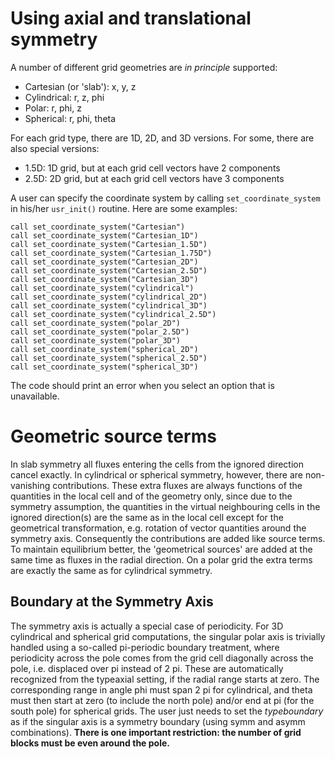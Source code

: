 # Using axial and translational symmetry

A number of different grid geometries are *in principle* supported:

* Cartesian (or 'slab'): x, y, z
* Cylindrical: r, z, phi
* Polar: r, phi, z
* Spherical: r, phi, theta

For each grid type, there are 1D, 2D, and 3D versions. For some, there are also
special versions:

* 1.5D: 1D grid, but at each grid cell vectors have 2 components
* 2.5D: 2D grid, but at each grid cell vectors have 3 components

A user can specify the coordinate system by calling `set_coordinate_system` in 
his/her `usr_init()` routine. Here are some examples:

    call set_coordinate_system("Cartesian")
    call set_coordinate_system("Cartesian_1D")
    call set_coordinate_system("Cartesian_1.5D")
    call set_coordinate_system("Cartesian_1.75D")
    call set_coordinate_system("Cartesian_2D")
    call set_coordinate_system("Cartesian_2.5D")
    call set_coordinate_system("Cartesian_3D")
    call set_coordinate_system("cylindrical")
    call set_coordinate_system("cylindrical_2D")
    call set_coordinate_system("cylindrical_3D")
    call set_coordinate_system("cylindrical_2.5D")
    call set_coordinate_system("polar_2D")
    call set_coordinate_system("polar_2.5D")
    call set_coordinate_system("polar_3D")
    call set_coordinate_system("spherical_2D")
    call set_coordinate_system("spherical_2.5D")
    call set_coordinate_system("spherical_3D")

The code should print an error when you select an option that is unavailable.

# Geometric source terms

In slab symmetry all fluxes entering the cells from the ignored direction cancel
exactly. In cylindrical or spherical symmetry, however, there are non- vanishing
contributions. These extra fluxes are always functions of the quantities in the
local cell and of the geometry only, since due to the symmetry assumption, the
quantities in the virtual neighbouring cells in the ignored direction(s) are the
same as in the local cell except for the geometrical transformation, e.g.
rotation of vector quantities around the symmetry axis. Consequently the
contributions are added like source terms. To maintain equilibrium better, the
'geometrical sources' are added at the same time as fluxes in the radial
direction. On a polar grid the extra terms are exactly the same as for cylindrical
symmetry.

## Boundary at the Symmetry Axis

The symmetry axis is actually a special case of periodicity. For 3D
cylindrical and spherical grid computations, the singular polar axis is
trivially handled using a so-called pi-periodic boundary treatment, where
periodicity across the pole comes from the grid cell diagonally across the
pole, i.e. displaced over pi instead of 2 pi. These are automatically
recognized from the typeaxial setting, if the radial range starts at zero. The
corresponding range in angle phi must span 2 pi for cylindrical, and theta
must then start at zero (to include the north pole) and/or end at pi (for the
south pole) for spherical grids. The user just needs to set the _typeboundary_ as if
the singular axis is a symmetry boundary (using symm and asymm combinations).
**There is one important restriction: the number of grid blocks must be even
around the pole.**

